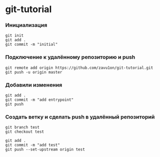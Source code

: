 # git-tutorial

### Инициализация
```shell
git init
git add .
git commit -m "initial"
```

### Подключение к удалённому репозиторию и push
```shell
git remote add origin https://github.com/zavu1on/git-tutorial.git
git push -u origin master
```

### Добавили изменения
```shell
git add .
git commit -m "add entrypoint"
git push
```

### Создать ветку и сделать push в удалённый репозиторий
```shell
git branch test
git checkout test

git add .
git commit -m "add test"
git push --set-upstream origin test
```